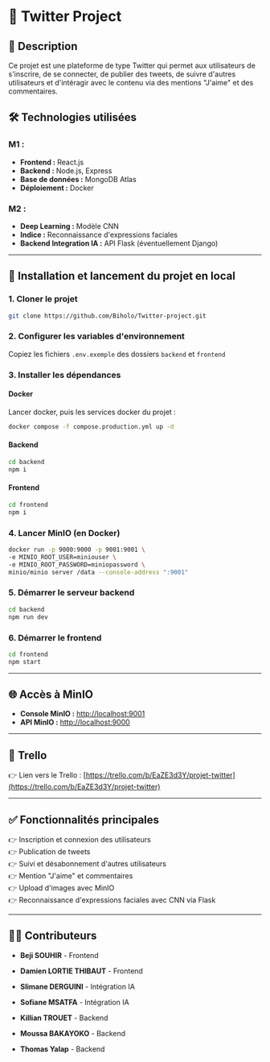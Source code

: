 # 🚀 Twitter Project

## 📌 Description

Ce projet est une plateforme de type Twitter qui permet aux utilisateurs de s'inscrire, de se connecter, de publier des tweets, de suivre d'autres utilisateurs et d'intéragir avec le contenu via des mentions "J'aime" et des commentaires.

## 🛠️ Technologies utilisées

### **M1 :**

- **Frontend :** React.js
- **Backend :** Node.js, Express
- **Base de données :** MongoDB Atlas
- **Déploiement :** Docker

### **M2 :**

- **Deep Learning :** Modèle CNN
- **Indice :** Reconnaissance d'expressions faciales
- **Backend Integration IA :** API Flask (éventuellement Django)

---

## 🚀 Installation et lancement du projet en local

### 1. **Cloner le projet**

```bash
git clone https://github.com/Biholo/Twitter-project.git
```

### 2. **Configurer les variables d'environnement**

Copiez les fichiers `.env.exemple` des dossiers `backend` et `frontend`

### 3. **Installer les dépendances**

#### **Docker**

Lancer docker, puis les services docker du projet :

```bash
docker compose -f compose.production.yml up -d
```

#### **Backend**

```bash
cd backend
npm i
```

#### **Frontend**

```bash
cd frontend
npm i
```

### 4. **Lancer MinIO (en Docker)**

```bash
docker run -p 9000:9000 -p 9001:9001 \
-e MINIO_ROOT_USER=miniouser \
-e MINIO_ROOT_PASSWORD=miniopassword \
minio/minio server /data --console-address ":9001"
```

### 5. **Démarrer le serveur backend**

```bash
cd backend
npm run dev
```

### 6. **Démarrer le frontend**

```bash
cd frontend
npm start
```

---

## 🌐 **Accès à MinIO**

- **Console MinIO :** [http://localhost:9001](http://localhost:9001)
- **API MinIO :** [http://localhost:9000](http://localhost:9000)

---

## 🎯 **Trello**

👉 Lien vers le Trello : [https://trello.com/b/EaZE3d3Y/projet-twitter](https://trello.com/b/EaZE3d3Y/projet-twitter)

---

## ✅ **Fonctionnalités principales**

👉 Inscription et connexion des utilisateurs\
👉 Publication de tweets\
👉 Suivi et désabonnement d'autres utilisateurs\
👉 Mention "J'aime" et commentaires\
👉 Upload d'images avec MinIO\
👉 Reconnaissance d'expressions faciales avec CNN via Flask

---

## 👨‍💻 **Contributeurs**

- **Beji SOUHIR** - Frontend

- **Damien LORTIE THIBAUT** - Frontend

- **Slimane DERGUINI** - Intégration IA

- **Sofiane MSATFA** - Intégration IA

- **Killian TROUET** - Backend

- **Moussa BAKAYOKO** - Backend

- **Thomas Yalap** - Backend
